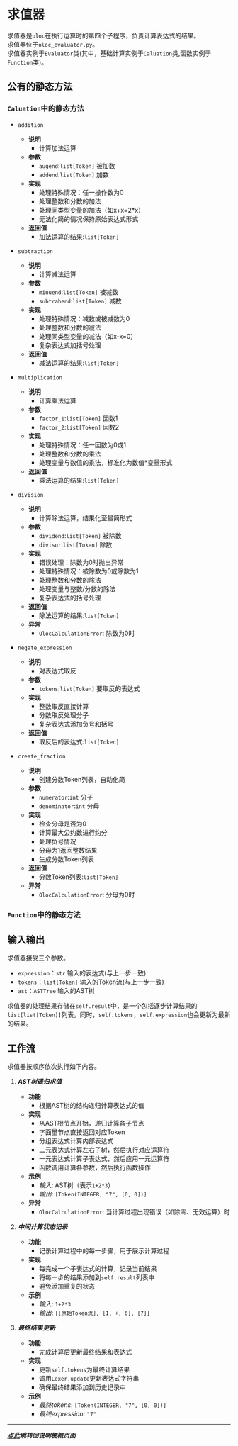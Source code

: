 # 求值器

求值器是`oloc`在执行运算时的第四个子程序，负责计算表达式的结果。  
求值器位于`oloc_evaluator.py`。  
求值器实例于`Evaluator`类(其中，基础计算实例于`Caluation`类,函数实例于`Function`类)。  

## 公有的静态方法  



### `Caluation`中的静态方法

- `addition`  
    - **说明**  
        - 计算加法运算  
    - **参数**  
        - `augend`:`list[Token]` 被加数  
        - `addend`:`list[Token]` 加数  
    - **实现**  
        - 处理特殊情况：任一操作数为0  
        - 处理整数和分数的加法  
        - 处理同类型变量的加法（如x+x=2*x）  
        - 无法化简的情况保持原始表达式形式  
    - **返回值**  
        - 加法运算的结果:`list[Token]`  

- `subtraction`  
    - **说明**  
        - 计算减法运算  
    - **参数**  
        - `minuend`:`list[Token]` 被减数  
        - `subtrahend`:`list[Token]` 减数  
    - **实现**  
        - 处理特殊情况：减数或被减数为0  
        - 处理整数和分数的减法  
        - 处理同类型变量的减法（如x-x=0）  
        - 复杂表达式加括号处理  
    - **返回值**  
        - 减法运算的结果:`list[Token]`  

- `multiplication`  
    - **说明**  
        - 计算乘法运算  
    - **参数**  
        - `factor_1`:`list[Token]` 因数1  
        - `factor_2`:`list[Token]` 因数2  
    - **实现**  
        - 处理特殊情况：任一因数为0或1  
        - 处理整数和分数的乘法  
        - 处理变量与数值的乘法，标准化为数值*变量形式  
    - **返回值**  
        - 乘法运算的结果:`list[Token]`  

- `division`  
    - **说明**  
        - 计算除法运算，结果化至最简形式  
    - **参数**  
        - `dividend`:`list[Token]` 被除数  
        - `divisor`:`list[Token]` 除数  
    - **实现**  
        - 错误处理：除数为0时抛出异常  
        - 处理特殊情况：被除数为0或除数为1  
        - 处理整数和分数的除法  
        - 处理变量与整数/分数的除法  
        - 复杂表达式的括号处理  
    - **返回值**  
        - 除法运算的结果:`list[Token]`  
    - **异常**  
        - `OlocCalculationError`: 除数为0时  

- `negate_expression`  
    - **说明**  
        - 对表达式取反  
    - **参数**  
        - `tokens`:`list[Token]` 要取反的表达式  
    - **实现**  
        - 整数取反直接计算  
        - 分数取反处理分子  
        - 复杂表达式添加负号和括号  
    - **返回值**  
        - 取反后的表达式:`list[Token]`  

- `create_fraction`  
    - **说明**  
        - 创建分数Token列表，自动化简  
    - **参数**  
        - `numerator`:`int` 分子  
        - `denominator`:`int` 分母  
    - **实现**  
        - 检查分母是否为0  
        - 计算最大公约数进行约分  
        - 处理负号情况  
        - 分母为1返回整数结果  
        - 生成分数Token列表  
    - **返回值**  
        - 分数Token列表:`list[Token]`  
    - **异常**  
        - `OlocCalculationError`: 分母为0时  

### `Function`中的静态方法  

## 输入输出  

求值器接受三个参数。  

- `expression`：`str` 输入的表达式(与上一步一致)  
- `tokens`：`list[Token]` 输入的Token流(与上一步一致)  
- `ast`：`ASTTree` 输入的AST树  

求值器的处理结果存储在`self.result`中，是一个包括逐步计算结果的`list[list[Token]]`列表。同时，`self.tokens`，`self.expression`也会更新为最新的结果。    

## 工作流  

求值器按顺序依次执行如下内容。  

1. ***AST树递归求值***  
   - **功能**  
      - 根据AST树的结构递归计算表达式的值      
   - **实现**  
      - 从AST根节点开始，递归计算各子节点    
      - 字面量节点直接返回对应Token    
      - 分组表达式计算内部表达式    
      - 二元表达式计算左右子树，然后执行对应运算符    
      - 一元表达式计算子表达式，然后应用一元运算符    
      - 函数调用计算各参数，然后执行函数操作    
   - **示例**  
      - *输入*: AST树（表示`1+2*3`）  
      - *输出*: `[Token(INTEGER, "7", [0, 0])]`
   - **异常**  
      - `OlocCalculationError`: 当计算过程出现错误（如除零、无效运算）时    

2. ***中间计算状态记录***  
    - **功能**  
      - 记录计算过程中的每一步骤，用于展示计算过程  
    - **实现**   
      - 每完成一个子表达式的计算，记录当前结果  
      - 将每一步的结果添加到`self.result`列表中  
      - 避免添加重复的状态  
    - **示例**  
      - *输入*: `1+2*3`  
      - *输出*: `[[原始Token流], [1, +, 6], [7]]`

3. ***最终结果更新***  
   - **功能**  
      - 完成计算后更新最终结果和表达式  
   - **实现**
      - 更新`self.tokens`为最终计算结果    
      - 调用`Lexer.update`更新表达式字符串    
      - 确保最终结果添加到历史记录中  
   - **示例**  
      - *最终tokens*: `[Token(INTEGER, "7", [0, 0])]`  
      - *最终expression*: `"7"`  

---
***[点此](../项目说明梗概.md)跳转回说明梗概页面***
